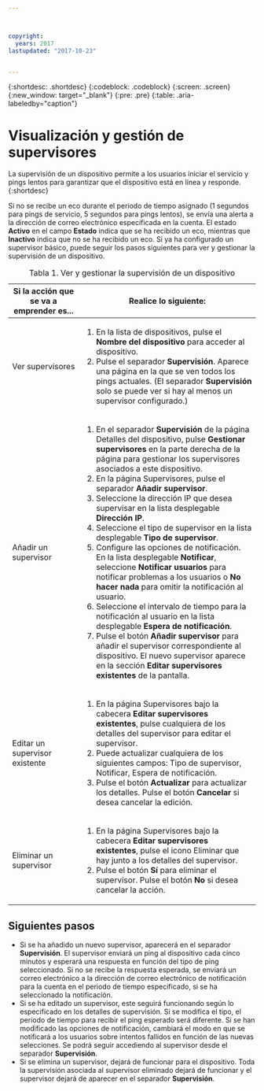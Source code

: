 ```yaml
---



copyright:
  years: 2017
lastupdated: "2017-10-23"


---
```


{:shortdesc: .shortdesc}
{:codeblock: .codeblock}
{:screen: .screen}
{:new_window: target="_blank"}
{:pre: .pre}
{:table: .aria-labeledby="caption"}

# Visualización y gestión de supervisores

La supervisión de un dispositivo permite a los usuarios iniciar el servicio y pings lentos para garantizar que el dispositivo está en línea y responde.
{:shortdesc}

Si no se recibe un eco durante el periodo de tiempo asignado (1 segundos para pings de servicio, 5 segundos para pings lentos), se envía una alerta a la dirección de correo electrónico especificada en la cuenta. El estado **Activo** en el campo **Estado** indica que se ha recibido un eco, mientras que **Inactivo**
indica que no se ha recibido un eco. Si ya ha configurado un supervisor básico, puede seguir los pasos siguientes para ver y gestionar la supervisión de un dispositivo.

   <table>
   <CAPTION>Tabla 1. Ver y gestionar la supervisión de un dispositivo</CAPTION>
   <THEAD>
   <TR>
   <th>Si la acción que se va a emprender es...</th>
   <th>Realice lo siguiente:</th>
   </TR>
   </THEAD>
   <TBODY>
   <tr>
   <td>Ver supervisores</td>
   <td>
   <ol>
   <li>En la lista de dispositivos, pulse el <b>Nombre del dispositivo</b> para acceder al dispositivo.</li>
   <li>Pulse el separador <b>Supervisión</b>. Aparece una página en la que se ven todos los pings actuales. (El separador <b>Supervisión</b> solo se puede ver si hay al menos un supervisor configurado.)</li>
   </ol>
   </td>
   </tr>
   <tr>
   <td>Añadir un supervisor</td>
   <td>
   <ol>
   <li>En el separador <b>Supervisión</b> de la página Detalles del dispositivo, pulse <b>Gestionar supervisores</b> en la parte derecha de la página para gestionar los supervisores asociados a este dispositivo.</li>
   <li>En la página Supervisores, pulse el separador <b>Añadir supervisor</b>.</li>
   <li>Seleccione la dirección IP que desea supervisar en la lista desplegable <b>Dirección IP</b>.</li>
   <li>Seleccione el tipo de supervisor en la lista desplegable <b>Tipo de supervisor</b>.</li>
   <li>Configure las opciones de notificación. En la lista desplegable <b>Notificar</b>, seleccione <b>Notificar usuarios</b> para notificar problemas  a los usuarios o <b>No hacer nada</b> para omitir la notificación al usuario.</li>
   <li>Seleccione el intervalo de tiempo para la notificación al usuario en la lista desplegable <b>Espera de notificación</b>.</li>
   <li>Pulse el botón <b>Añadir supervisor</b> para añadir el supervisor correspondiente al dispositivo. El nuevo supervisor aparece en la sección <b>Editar supervisores existentes</b> de la pantalla.</li>
   </ol>
   </td>
   </tr>
   <tr>
   <td>Editar un supervisor existente</td>
   <td>
   <ol>
   <li>En la página Supervisores bajo la cabecera <b>Editar supervisores existentes</b>, pulse cualquiera de los detalles del supervisor para editar el supervisor.</li>
   <li>Puede actualizar cualquiera de los siguientes campos: Tipo de supervisor, Notificar, Espera de notificación.</li>
   <li>Pulse el botón <b>Actualizar</b> para actualizar los detalles. Pulse el botón <b>Cancelar</b> si desea cancelar la edición.</li>
   </ol>
   </td>
   </tr>
   <tr>
   <td>Eliminar un supervisor</td>
   <td>
   <ol>
   <li>En la página Supervisores bajo la cabecera <b>Editar supervisores existentes</b>, pulse el icono Eliminar que hay junto a los detalles del supervisor.</li>
   <li>Pulse el botón <b>Sí</b> para eliminar el supervisor. Pulse el botón <b>No</b> si desea cancelar la acción.</li>
   </ol>
   </td>
   </tr>
   </TBODY>
   </table>
   
## Siguientes pasos
   
- Si se ha añadido un nuevo supervisor, aparecerá en el separador **Supervisión**. El supervisor enviará un ping al dispositivo cada cinco minutos y esperará una respuesta en función del tipo de ping seleccionado. Si no se recibe la respuesta esperada, se enviará un correo electrónico a la dirección de correo electrónico de notificación para la cuenta en el periodo de tiempo especificado, si se ha seleccionado la notificación.
- Si se ha editado un supervisor, este seguirá funcionando según lo especificado en los detalles de supervisión. Si se modifica el tipo, el periodo de tiempo para recibir el ping esperado será diferente. Si se han modificado las opciones de notificación, cambiará el modo en que se notificará a los usuarios sobre intentos fallidos en función de las nuevas selecciones. Se podrá seguir accediendo al supervisor desde el separador **Supervisión**.
- Si se elimina un supervisor, dejará de funcionar para el dispositivo. Toda la supervisión asociada al supervisor eliminado dejará de funcionar y el supervisor dejará de aparecer en el separador **Supervisión**.
